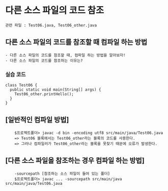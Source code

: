 # 다른 소스 파일의 코드 참조

```
관련 파일 : Test06.java, Test06_other.java
```

## 다른 소스 파일의 코드를 참조할 때 컴파일 하는 방법

```
- 다른 소스 파일의 코드를 참조할 때, 컴파일 하는 방법을 알아보자!
- 다른 소스 파일의 코드를 참조하는 이유는?
```

### 실습 코드

```
class Test06 {
  public static void main(String[] args) {
    Test06_other.printHello();   
  }
}
```

## [일반적인 컴파일 방법]

```
    $프로젝트폴더> javac -d bin -encoding utf8 src/main/java/Test06.java 
    => Test06 블록에서는 Test06_other라는 블록의 코드를 사용한다.
    => 그러나 컴파일러가 Test06_other라는 블록을 못찾기 때문에 오류가 발생한다.
```

## [다른 소스 파일을 참조하는 경우 컴파일 하는 방법]

```
    -sourcepath [참조하는 소스 파일이 들어 있는 폴더]
    $프로젝트폴더> javac ... -sourcepath src/main/java src/main/java/Test06.java 
```